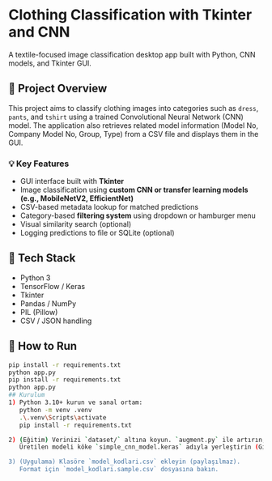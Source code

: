 # Clothing Classification with Tkinter and CNN

A textile-focused image classification desktop app built with Python, CNN models, and Tkinter GUI.

## 📌 Project Overview

This project aims to classify clothing images into categories such as `dress`, `pants`, and `tshirt` using a trained Convolutional Neural Network (CNN) model. The application also retrieves related model information (Model No, Company Model No, Group, Type) from a CSV file and displays them in the GUI.

### 💡 Key Features

- GUI interface built with **Tkinter**
- Image classification using **custom CNN or transfer learning models (e.g., MobileNetV2, EfficientNet)**
- CSV-based metadata lookup for matched predictions
- Category-based **filtering system** using dropdown or hamburger menu
- Visual similarity search (optional)
- Logging predictions to file or SQLite (optional)

## 🧠 Tech Stack

- Python 3
- TensorFlow / Keras
- Tkinter
- Pandas / NumPy
- PIL (Pillow)
- CSV / JSON handling

## 🚀 How to Run

```bash
pip install -r requirements.txt
python app.py
pip install -r requirements.txt
python app.py
## Kurulum
1) Python 3.10+ kurun ve sanal ortam:
   python -m venv .venv
   .\.venv\Scripts\activate
   pip install -r requirements.txt

2) (Eğitim) Verinizi `dataset/` altına koyun. `augment.py` ile artırın, `train_model.py` ile eğitin.
   Üretilen modeli köke `simple_cnn_model.keras` adıyla yerleştirin (Git'e dahil edilmez).

3) (Uygulama) Klasöre `model_kodlari.csv` ekleyin (paylaşılmaz).
   Format için `model_kodlari.sample.csv` dosyasına bakın.
